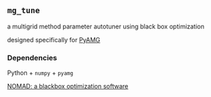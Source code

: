

## `mg_tune`

a multigrid method parameter autotuner using black box optimization

designed specifically for [PyAMG](https://pyamg.readthedocs.io/en/latest/)


### Dependencies

Python + `numpy` + `pyamg`

[NOMAD: a blackbox optimization software](https://nomad-4-user-guide.readthedocs.io/en/latest/)


